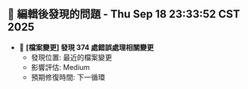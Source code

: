## 🚨 編輯後發現的問題 - Thu Sep 18 23:33:52 CST 2025

- 🔄 **[檔案變更] 發現      374 處錯誤處理相關變更**
  - 發現位置: 最近的檔案變更
  - 影響評估: Medium
  - 預期修復時間: 下一循環

